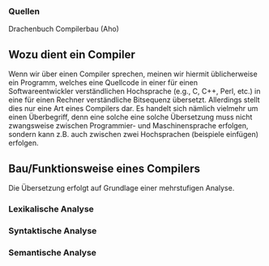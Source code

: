 ### Quellen
Drachenbuch Compilerbau (Aho)

## Wozu dient ein Compiler

Wenn wir über einen Compiler sprechen, meinen wir hiermit üblicherweise ein Programm, welches eine Quellcode in einer für einen Softwareentwickler verständlichen Hochsprache (e.g., C, C++, Perl, etc.) in eine für einen Rechner verständliche Bitsequenz übersetzt. 
Allerdings stellt dies nur eine Art eines Compilers dar. Es handelt sich nämlich vielmehr um einen Überbegriff, denn eine solche eine solche Übersetzung muss nicht zwangsweise zwischen Programmier- und Maschinensprache erfolgen, sondern kann z.B. auch zwischen zwei Hochsprachen (beispiele einfügen) erfolgen.

## Bau/Funktionsweise eines Compilers

Die Übersetzung erfolgt auf Grundlage einer mehrstufigen Analyse. 

### Lexikalische Analyse

### Syntaktische Analyse

### Semantische Analyse
